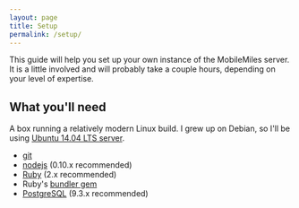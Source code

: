 ```yaml
---
layout: page
title: Setup
permalink: /setup/
---
```


This guide will help you set up your own instance of the MobileMiles server. It is a little involved and will probably take a couple hours, depending on your level of expertise.

What you'll need
----------------

A box running a relatively modern Linux build. I grew up on Debian, so I'll be using [Ubuntu 14.04 LTS server](http://www.ubuntu.com/download/server).

- [git](http://www.git-scm.com/)
- [nodejs](http://nodejs.org/) (0.10.x recommended)
- [Ruby](https://www.ruby-lang.org/en/) (2.x recommended)
- Ruby's [bundler gem](http://bundler.io/)
- [PostgreSQL](http://www.postgresql.org/) (9.3.x recommended)
